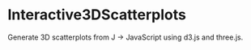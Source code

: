 # Interactive3DScatterplots
Generate 3D scatterplots from J -> JavaScript using d3.js and three.js.
